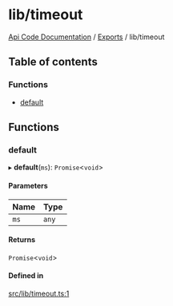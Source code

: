 # lib/timeout
 
[Api Code Documentation](../README.md) / [Exports](../modules.md) / lib/timeout

## Table of contents

### Functions

- [default](lib_timeout.md#default)

## Functions

### default

▸ **default**(`ms`): `Promise`\<`void`\>

#### Parameters

| Name | Type |
| :------ | :------ |
| `ms` | `any` |

#### Returns

`Promise`\<`void`\>

#### Defined in

[src/lib/timeout.ts:1](https://github.com/openkfw/TruBudget/blob/1602d8b/api/src/lib/timeout.ts#L1)
